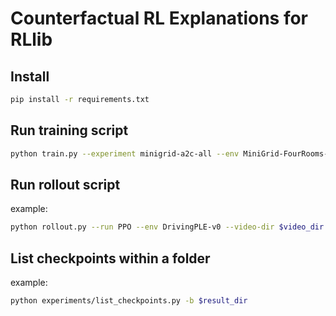 # Counterfactual RL Explanations for RLlib

## Install

```bash
pip install -r requirements.txt
```

## Run training script
```bash
python train.py --experiment minigrid-a2c-all --env MiniGrid-FourRooms-v0
```

## Run rollout script
example:
```bash
python rollout.py --run PPO --env DrivingPLE-v0 --video-dir $video_dir --episodes 10 $checkpoint_file
```

## List checkpoints within a folder
example:
```bash
python experiments/list_checkpoints.py -b $result_dir
```
